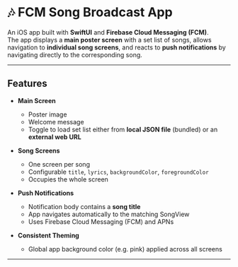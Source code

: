 # 🎶 FCM Song Broadcast App

An iOS app built with **SwiftUI** and **Firebase Cloud Messaging (FCM)**.  
The app displays a **main poster screen** with a set list of songs, allows navigation to **individual song screens**, and reacts to **push notifications** by navigating directly to the corresponding song.

---

## Features

- **Main Screen**
  - Poster image
  - Welcome message
  - Toggle to load set list either from **local JSON file** (bundled) or an **external web URL**

- **Song Screens**
  - One screen per song
  - Configurable `title`, `lyrics`, `backgroundColor`, `foregroundColor`
  - Occupies the whole screen

- **Push Notifications**
  - Notification body contains a **song title**
  - App navigates automatically to the matching SongView
  - Uses Firebase Cloud Messaging (FCM) and APNs

- **Consistent Theming**
  - Global app background color (e.g. pink) applied across all screens

---
